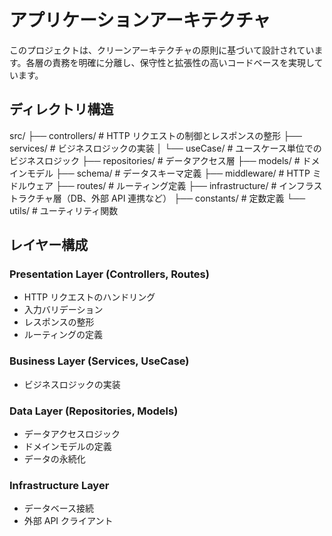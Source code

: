 # アプリケーションアーキテクチャ

このプロジェクトは、クリーンアーキテクチャの原則に基づいて設計されています。各層の責務を明確に分離し、保守性と拡張性の高いコードベースを実現しています。

## ディレクトリ構造

src/
├── controllers/ # HTTP リクエストの制御とレスポンスの整形
├── services/ # ビジネスロジックの実装
│ └── useCase/ # ユースケース単位でのビジネスロジック
├── repositories/ # データアクセス層
├── models/ # ドメインモデル
├── schema/ # データスキーマ定義
├── middleware/ # HTTP ミドルウェア
├── routes/ # ルーティング定義
├── infrastructure/ # インフラストラクチャ層（DB、外部 API 連携など）
├── constants/ # 定数定義
└── utils/ # ユーティリティ関数

## レイヤー構成

### Presentation Layer (Controllers, Routes)

- HTTP リクエストのハンドリング
- 入力バリデーション
- レスポンスの整形
- ルーティングの定義

### Business Layer (Services, UseCase)

- ビジネスロジックの実装

### Data Layer (Repositories, Models)

- データアクセスロジック
- ドメインモデルの定義
- データの永続化

### Infrastructure Layer

- データベース接続
- 外部 API クライアント

